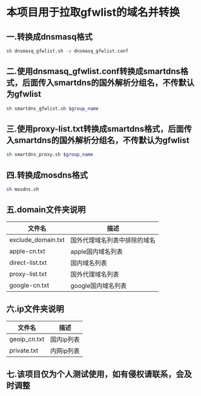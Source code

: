 # 本项目用于拉取gfwlist的域名并转换

## 一.转换成dnsmasq格式

```sh
sh dnsmasq_gfwlist.sh -o dnsmasq_gfwlist.conf
```

## 二.使用dnsmasq_gfwlist.conf转换成smartdns格式，后面传入smartdns的国外解析分组名，不传默认为gfwlist

```sh
sh smartdns_gfwlist.sh $group_name
```

## 三.使用proxy-list.txt转换成smartdns格式，后面传入smartdns的国外解析分组名，不传默认为gfwlist

```sh
sh smartdns_proxy.sh $group_name

```

## 四.转换成mosdns格式

```sh
sh mosdns.sh
```

## 五.domain文件夹说明

| 文件名                | 描述             |
|--------------------|----------------|
| exclude_domain.txt | 国外代理域名列表中排除的域名 |
| apple-cn.txt       | apple国内域名列表    |
| direct-list.txt    | 国内域名列表         |
| proxy-list.txt     | 国外代理域名列表       |
| google-cn.txt      | google国内域名列表   |

## 六.ip文件夹说明

| 文件名          | 描述     |
|--------------|--------|
| geoip_cn.txt | 国内ip列表 |
| private.txt  | 内网ip列表 |

## 七.该项目仅为个人测试使用，如有侵权请联系，会及时调整